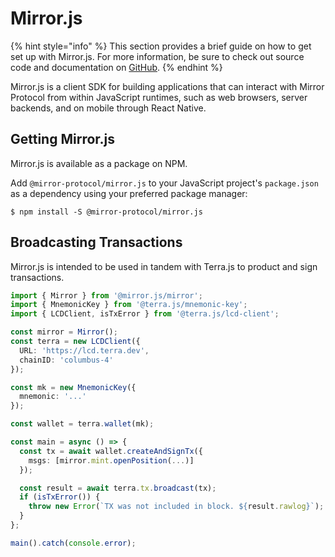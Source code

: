 # Mirror.js

{% hint style="info" %}
This section provides a brief guide on how to get set up with Mirror.js. For more information, be sure to check out source code and documentation on [GitHub](https://github.com/Mirror-Protocol/mirror.js).
{% endhint %}

Mirror.js is a client SDK for building applications that can interact with Mirror Protocol from within JavaScript runtimes, such as web browsers, server backends, and on mobile through React Native.

## Getting Mirror.js

Mirror.js is available as a package on NPM.

Add `@mirror-protocol/mirror.js` to your JavaScript project's `package.json` as a dependency using your preferred package manager:

```text
$ npm install -S @mirror-protocol/mirror.js
```

## Broadcasting Transactions

Mirror.js is intended to be used in tandem with Terra.js to product and sign transactions.

```typescript
import { Mirror } from '@mirror.js/mirror';
import { MnemonicKey } from '@terra.js/mnemonic-key';
import { LCDClient, isTxError } from '@terra.js/lcd-client';

const mirror = Mirror();
const terra = new LCDClient({
  URL: 'https://lcd.terra.dev',
  chainID: 'columbus-4'
});

const mk = new MnemonicKey({
  mnemonic: '...'
});

const wallet = terra.wallet(mk);

const main = async () => {
  const tx = await wallet.createAndSignTx({
    msgs: [mirror.mint.openPosition(...)]
  });

  const result = await terra.tx.broadcast(tx);
  if (isTxError()) {
    throw new Error(`TX was not included in block. ${result.rawlog}`);
  }
};

main().catch(console.error);
```

